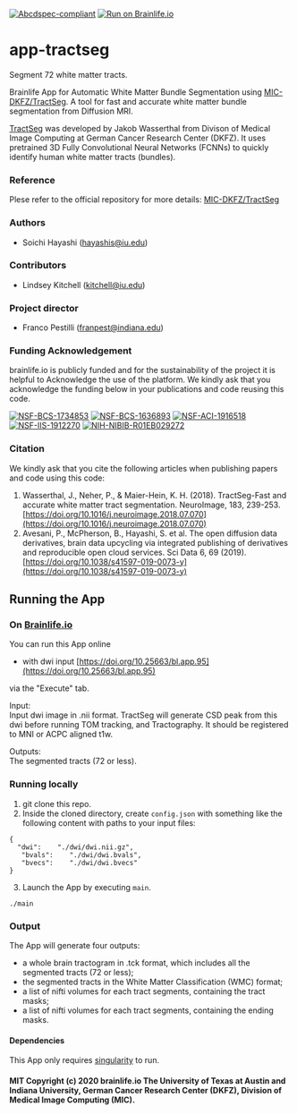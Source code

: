[![Abcdspec-compliant](https://img.shields.io/badge/ABCD_Spec-v1.1-green.svg)](https://github.com/brain-life/abcd-spec)
[![Run on Brainlife.io](https://img.shields.io/badge/Brainlife-bl.app.95-blue.svg)](https://doi.org/10.25663/bl.app.95)

# app-tractseg

Segment 72 white matter tracts. 

Brainlife App for Automatic White Matter Bundle Segmentation using [MIC-DKFZ/TractSeg](https://github.com/MIC-DKFZ/TractSeg). A tool for fast and accurate white matter bundle segmentation from Diffusion MRI. 

[TractSeg](https://doi.org/10.1016/j.neuroimage.2018.07.070) was developed by Jakob Wasserthal from Divison of Medical Image Computing at German Cancer Research Center (DKFZ). It uses pretrained 3D Fully Convolutional Neural Networks (FCNNs) to quickly identify human white matter tracts (bundles).

### Reference
Plese refer to the official repository for more details: [MIC-DKFZ/TractSeg](https://github.com/MIC-DKFZ/TractSeg)

### Authors
- Soichi Hayashi (hayashis@iu.edu)

### Contributors
- Lindsey Kitchell (kitchell@iu.edu)

### Project director
- Franco Pestilli (franpest@indiana.edu)

### Funding Acknowledgement
brainlife.io is publicly funded and for the sustainability of the project it is helpful to Acknowledge the use of the platform. We kindly ask that you acknowledge the funding below in your publications and code reusing this code.

[![NSF-BCS-1734853](https://img.shields.io/badge/NSF_BCS-1734853-blue.svg)](https://nsf.gov/awardsearch/showAward?AWD_ID=1734853)
[![NSF-BCS-1636893](https://img.shields.io/badge/NSF_BCS-1636893-blue.svg)](https://nsf.gov/awardsearch/showAward?AWD_ID=1636893)
[![NSF-ACI-1916518](https://img.shields.io/badge/NSF_ACI-1916518-blue.svg)](https://nsf.gov/awardsearch/showAward?AWD_ID=1916518)
[![NSF-IIS-1912270](https://img.shields.io/badge/NSF_IIS-1912270-blue.svg)](https://nsf.gov/awardsearch/showAward?AWD_ID=1912270)
[![NIH-NIBIB-R01EB029272](https://img.shields.io/badge/NIH_NIBIB-R01EB029272-green.svg)](https://grantome.com/grant/NIH/R01-EB029272-01)

### Citation
We kindly ask that you cite the following articles when publishing papers and code using this code: 
1. Wasserthal, J., Neher, P., & Maier-Hein, K. H. (2018). TractSeg-Fast and accurate white matter tract segmentation. NeuroImage, 183, 239-253. [https://doi.org/10.1016/j.neuroimage.2018.07.070](https://doi.org/10.1016/j.neuroimage.2018.07.070)
2. Avesani, P., McPherson, B., Hayashi, S. et al. The open diffusion data derivatives, brain data upcycling via integrated publishing of derivatives and reproducible open cloud services. Sci Data 6, 69 (2019). [https://doi.org/10.1038/s41597-019-0073-y](https://doi.org/10.1038/s41597-019-0073-y)

## Running the App 

### On [Brainlife.io](http://brainlife.io/) 

You can run this App online 

* with dwi input [https://doi.org/10.25663/bl.app.95](https://doi.org/10.25663/bl.app.95)

via the "Execute" tab.

Input: \
Input dwi image in .nii format. TractSeg will generate CSD peak from this dwi before running TOM tracking, and Tractography. It should be registered to MNI or ACPC aligned t1w.

Outputs: \
The segmented tracts (72 or less).

### Running locally
1. git clone this repo.
2. Inside the cloned directory, create `config.json` with something like the following content with paths to your input files:
```
{
  "dwi":    "./dwi/dwi.nii.gz",
   "bvals":    "./dwi/dwi.bvals",
   "bvecs":    "./dwi/dwi.bvecs"
}
```
3. Launch the App by executing `main`.
```
./main
```

### Output
The App will generate four outputs:
* a whole brain tractogram in .tck format, which includes all the segmented tracts (72 or less);
* the segmented tracts in the White Matter Classification (WMC) format;
* a list of nifti volumes for each tract segments, containing the tract masks;
* a list of nifti volumes for each tract segments, containing the ending masks.

#### Dependencies
This App only requires [singularity](https://sylabs.io/singularity/) to run.

#### MIT Copyright (c) 2020 brainlife.io The University of Texas at Austin and Indiana University, German Cancer Research Center (DKFZ), Division of Medical Image Computing (MIC). 
